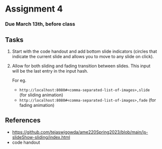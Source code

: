 # Assignment 4
### Due March 13th, before class

## Tasks

1. Start with the code handout and add bottom slide indicators (circles that indicate the current slide and allows you to move to any slide on click).

2. Allow for both sliding and fading transition between slides. This input will be the last entry in the input hash. 

    For eg. 
    - `http://localhost:8080#<comma-separated-list-of-images>,slide` (for sliding animation)
    - `http://localhost:8080#<comma-separated-list-of-images>,fade` (for fading animation)


## References

- https://github.com/tejaswigowda/ame220Spring2023/blob/main/js-slideShow-sliding/index.html
- code handout 

